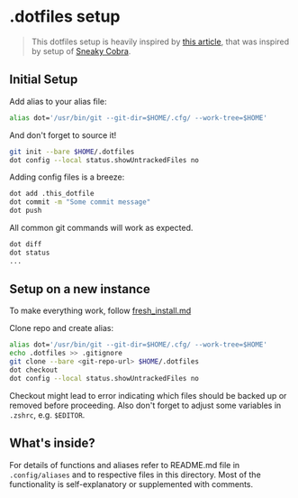# .dotfiles setup

>This dotfiles setup is heavily inspired by [this article](https://www.atlassian.com/git/tutorials/dotfiles),
that was inspired by setup of [Sneaky Cobra](https://news.ycombinator.com/item?id=11071754).

## Initial Setup

Add alias to your alias file:

```sh
alias dot='/usr/bin/git --git-dir=$HOME/.cfg/ --work-tree=$HOME'
```

And don't forget to source it!

```sh
git init --bare $HOME/.dotfiles
dot config --local status.showUntrackedFiles no
```

Adding config files is a breeze:

```sh
dot add .this_dotfile
dot commit -m "Some commit message"
dot push
```

All common git commands will work as expected.

```sh
dot diff
dot status
...
```

## Setup on a new instance

To make everything work, follow [fresh_install.md](https://github.com/neurobrko/dotfiles/blob/main/fresh_install.md)

Clone repo and create alias:

```sh
alias dot='/usr/bin/git --git-dir=$HOME/.cfg/ --work-tree=$HOME'
echo .dotfiles >> .gitignore
git clone --bare <git-repo-url> $HOME/.dotfiles
dot checkout
dot config --local status.showUntrackedFiles no
```

Checkout might lead to error indicating which files should be backed up or
removed before proceeding.
Also don't forget to adjust some variables in `.zshrc`, e.g. `$EDITOR`.

## What's inside?

For details of functions and aliases refer to README.md file in
`.config/aliases` and to respective files in this directory. Most of the
functionality is self-explanatory or supplemented with comments.
